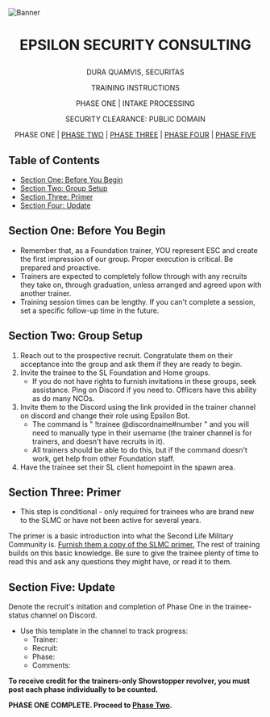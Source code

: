 <p align="center">
  
![Banner](https://github.com/ElesCloud/ESCHandbook/blob/main/Banner.jpg)
  
</p>


# <p align='center'> EPSILON SECURITY CONSULTING </p> 

<p align="center"> DURA QUAMVIS, SECURITAS </p>
  
<p align="center"> TRAINING INSTRUCTIONS </p>

<p align="center"> PHASE ONE | INTAKE PROCESSING </p>

<p align="center"> SECURITY CLEARANCE: PUBLIC DOMAIN </p>

<p align="center"> 
 PHASE ONE | 
 <a href= https://github.com/ElesCloud/ESCDocuments/blob/main/Training_PhaseTwo.md>PHASE TWO</a> | 
 <a href= https://github.com/ElesCloud/ESCDocuments/blob/main/Training_PhaseThree.md>PHASE THREE</a> | 
 <a href= https://github.com/ElesCloud/ESCDocuments/blob/main/Training_PhaseFour.md>PHASE FOUR</a> | 
 <a href= https://github.com/ElesCloud/ESCDocuments/blob/main/Training_PhaseFive.md>PHASE FIVE</a>
</p>

## Table of Contents
  - [Section One: Before You Begin](#section-one-before-you-begin)
  - [Section Two: Group Setup](#section-three-group-setup)
  - [Section Three: Primer](#section-four-primer)
  - [Section Four: Update](#section-five-update)
 

## Section One: Before You Begin

- Remember that, as a Foundation trainer, YOU represent ESC and create the first impression of our group. Proper execution is critical. Be prepared and proactive.
- Trainers are expected to completely follow through with any recruits they take on, through graduation, unless arranged and agreed upon with another trainer.
- Training session times can be lengthy. If you can't complete a session, set a specific follow-up time in the future.

## Section Two: Group Setup
1. Reach out to the prospective recruit. Congratulate them on their acceptance into the group and ask them if they are ready to begin.
2. Invite the trainee to the SL Foundation and Home groups.
   - If you do not have rights to furnish invitations in these groups, seek assistance. Ping on Discord if you need to. Officers have this ability as do many NCOs.
3. Invite them to the Discord using the link provided in the trainer channel on discord and change their role using Epsilon Bot.
   - The command is " !trainee @discordname#number " and you will need to manually type in their username (the trainer channel is for trainers, and doesn't have recruits in it).
   - All trainers should be able to do this, but if the command doesn't work, get help from other Foundation staff.
4. Have the trainee set their SL client homepoint in the spawn area.

## Section Three: Primer
+ This step is conditional - only required for trainees who are brand new to the SLMC or have not been active for several years.

The primer is a basic introduction into what the Second Life Military Community is. [Furnish them a copy of the SLMC primer.](https://github.com/ElesCloud/ESCDocuments/blob/main/SLMCPrimer.md) The rest of training builds on this basic knowledge. Be sure to give the trainee plenty of time to read this and ask any questions they might have, or read it to them.

## Section Five: Update
Denote the recruit's initation and completion of Phase One in the trainee-status channel on Discord.
   - Use this template in the channel to track progress:
     - Trainer:
     - Recruit:
     - Phase:
     - Comments:

**To receive credit for the trainers-only Showstopper revolver, you must post each phase individually to be counted.**

**PHASE ONE COMPLETE. Proceed to [Phase Two](https://github.com/ElesCloud/ESCDocuments/blob/main/Training_PhaseTwo.md).**
